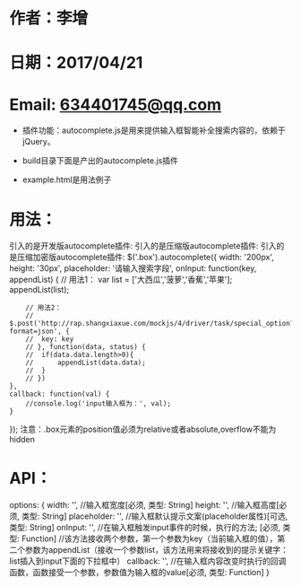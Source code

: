 # 作者：李增 
# 日期：2017/04/21
# Email: 634401745@qq.com

- 插件功能：autocomplete.js是用来提供输入框智能补全搜索内容的，依赖于jQuery。

- build目录下面是产出的autocomplete.js插件
- example.html是用法例子
 
# 用法：
  引入的是开发版autocomplete插件: <script src="xx/autocomplete.js"></script>
  引入的是压缩版autocomplete插件: <script src="xx/autocomplete.min.js"></script>
  引入的是压缩加密版autocomplete插件: <script src="xx/autocomplete.min.encrypt.js"></script>
  $('.box').autocomplete({
 	width: '200px',
 	height: '30px',
 	placeholder: '请输入搜索字段',
 	onInput: function(key, appendList) {
		// 用法1：
 		 var list = ['大西瓜','菠萝','香蕉','苹果'];
 		 appendList(list);
 
 		// 用法2：
 		// $.post('http://rap.shangxiaxue.com/mockjs/4/driver/task/special_option?format=json', {
 		// 	key: key
 		// }, function(data, status) {
 		// 	if(data.data.length>0){
 		// 		appendList(data.data);
 		// 	}
 		// })
 	},
 	callback: function(val) {
 		//console.log('input输入框为：', val);
  	}
  });
  注意：.box元素的position值必须为relative或者absolute,overflow不能为hidden

# API：
  options: {
  	width: '', //输入框宽度[必须, 类型: String]
 	height: '', //输入框高度[必须, 类型: String]
 	placeholder: '', //输入框默认提示文案(placeholder属性)[可选, 类型: String]
    onInput: '', //在输入框触发input事件的时候，执行的方法; [必须, 类型: Function]
                 //该方法接收两个参数，第一个参数为key（当前输入框的值），第二个参数为appendList（接收一个参数list，该方法用来将接收到的提示关键字：list插入到input下面的下拉框中）
 	callback: '', //在输入框内容改变时执行的回调函数，函数接受一个参数，参数值为输入框的value[必须, 类型: Function]
  }

# 
